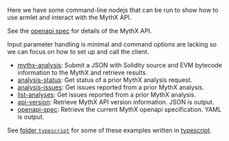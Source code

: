 Here we have some command-line nodejs that can be run to show how to
use armlet and interact with the MythX API.

See the [openapi spec](https://api.mythx.io/v1/openapi) for details of the MythX API.

Input parameter handling is minimal and command options are lacking so
we can focus on how to set up and call the client.


* [mythx-analysis](https://github.com/ConsenSys/armlet/blob/master/example/mythx-analysis): Submit a JSON with Solidity source and EVM bytecode information to the MythX and retrieve results.
* [analysis-status](https://github.com/ConsenSys/armlet/blob/master/example/analysis-status): Get status of a prior MythX analysis request.
* [analysis-issues](https://github.com/ConsenSys/armlet/blob/master/example/analysis-issues): Get issues reported from a prior MythX analysis.
* [list-analyses](https://github.com/ConsenSys/armlet/blob/master/example/list-analyses): Get issues reported from a prior MythX analysis.
* [api-version](https://github.com/ConsenSys/armlet/blob/master/example/api-version): Retrieve MythX API version information. JSON is output.
* [openapi-spec](https://github.com/ConsenSys/armlet/blob/master/example/openapi-spec): Retrieve the current MythX openapi specification. YAML is output.

See [folder `typescript`](https://github.com/ConsenSys/armlet/tree/master/example/typescript) for some of these examples written in [typescript](https://www.typescriptlang.org/).

